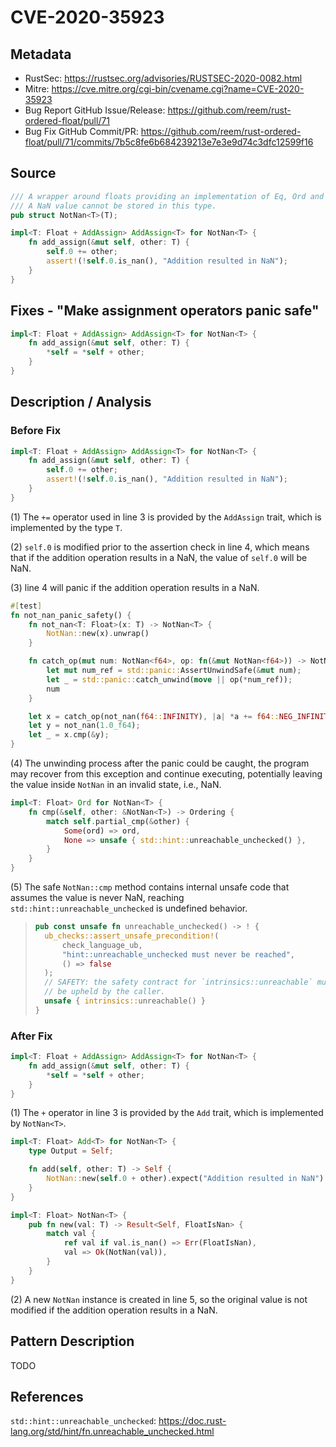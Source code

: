 # CVE-2020-35923

## Metadata

- RustSec: https://rustsec.org/advisories/RUSTSEC-2020-0082.html
- Mitre: https://cve.mitre.org/cgi-bin/cvename.cgi?name=CVE-2020-35923
- Bug Report GitHub Issue/Release: https://github.com/reem/rust-ordered-float/pull/71
- Bug Fix GitHub Commit/PR: https://github.com/reem/rust-ordered-float/pull/71/commits/7b5c8fe6b684239213e7e3e9d74c3dfc12599f16

## Source

```rust
/// A wrapper around floats providing an implementation of Eq, Ord and Hash.
/// A NaN value cannot be stored in this type.
pub struct NotNan<T>(T);
```

```rust
impl<T: Float + AddAssign> AddAssign<T> for NotNan<T> {
    fn add_assign(&mut self, other: T) {
        self.0 += other;
        assert!(!self.0.is_nan(), "Addition resulted in NaN");
    }
}
```

## Fixes - "Make assignment operators panic safe"

```rust
impl<T: Float + AddAssign> AddAssign<T> for NotNan<T> {
    fn add_assign(&mut self, other: T) {
        *self = *self + other;
    }
}
```

## Description / Analysis

### Before Fix

```rust
impl<T: Float + AddAssign> AddAssign<T> for NotNan<T> {
    fn add_assign(&mut self, other: T) {
        self.0 += other;
        assert!(!self.0.is_nan(), "Addition resulted in NaN");
    }
}
```

(1) The `+=` operator used in line 3 is provided by the `AddAssign` trait, which is implemented by the type `T`.

(2) `self.0` is modified prior to the assertion check in line 4, which means that if the addition operation results in a NaN, the value of `self.0` will be NaN.

(3) line 4 will panic if the addition operation results in a NaN.

```rust
#[test]
fn not_nan_panic_safety() {
    fn not_nan<T: Float>(x: T) -> NotNan<T> {
        NotNan::new(x).unwrap()
    }

    fn catch_op(mut num: NotNan<f64>, op: fn(&mut NotNan<f64>)) -> NotNan<f64> {
        let mut num_ref = std::panic::AssertUnwindSafe(&mut num);
        let _ = std::panic::catch_unwind(move || op(*num_ref));
        num
    }

    let x = catch_op(not_nan(f64::INFINITY), |a| *a += f64::NEG_INFINITY);
    let y = not_nan(1.0_f64);
    let _ = x.cmp(&y);
}
```

(4) The unwinding process after the panic could be caught, the program may recover from this exception and continue executing, potentially leaving the value inside `NotNan` in an invalid state, i.e., NaN.

```rust
impl<T: Float> Ord for NotNan<T> {
    fn cmp(&self, other: &NotNan<T>) -> Ordering {
        match self.partial_cmp(&other) {
            Some(ord) => ord,
            None => unsafe { std::hint::unreachable_unchecked() },
        }
    }
}
```

(5) The safe `NotNan::cmp` method contains internal unsafe code that assumes the value is never NaN, reaching ` std::hint::unreachable_unchecked` is undefined behavior.

> ```rust
> pub const unsafe fn unreachable_unchecked() -> ! {
> 	ub_checks::assert_unsafe_precondition!(
>     	check_language_ub,
>     	"hint::unreachable_unchecked must never be reached",
>     	() => false
>  	);
>  	// SAFETY: the safety contract for `intrinsics::unreachable` must
>  	// be upheld by the caller.
>  	unsafe { intrinsics::unreachable() }
> }
> ```

### After Fix

```rust
impl<T: Float + AddAssign> AddAssign<T> for NotNan<T> {
    fn add_assign(&mut self, other: T) {
        *self = *self + other;
    }
}
```

(1) The `+` operator in line 3 is provided by the `Add` trait, which is implemented by `NotNan<T>`.

```rust
impl<T: Float> Add<T> for NotNan<T> {
    type Output = Self;

    fn add(self, other: T) -> Self {
        NotNan::new(self.0 + other).expect("Addition resulted in NaN")
    }
}

impl<T: Float> NotNan<T> {
    pub fn new(val: T) -> Result<Self, FloatIsNan> {
        match val {
            ref val if val.is_nan() => Err(FloatIsNan),
            val => Ok(NotNan(val)),
        }
    }
}
```

(2) A new `NotNan` instance is created in line 5, so the original value is not modified if the addition operation results in a NaN.

## Pattern Description

TODO

## References

`std::hint::unreachable_unchecked`: https://doc.rust-lang.org/std/hint/fn.unreachable_unchecked.html
